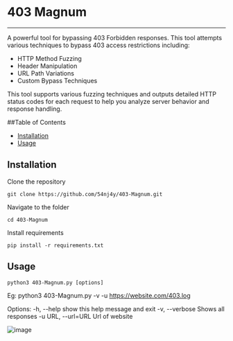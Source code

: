 # 403 Magnum
--------------------------------------------------------------------------------------------------------------------------------------------

A powerful tool for bypassing 403 Forbidden responses. This tool attempts various techniques to bypass 403 access restrictions including:

- HTTP Method Fuzzing
- Header Manipulation 
- URL Path Variations
- Custom Bypass Techniques
  
This tool supports various fuzzing techniques and outputs detailed HTTP status codes for each request to help you analyze server behavior and response handling.

##Table of Contents
 - [ Installation ](#installation)
 - [Usage](#usage)

## Installation

Clone the repository
```
git clone https://github.com/54nj4y/403-Magnum.git
```
Navigate to the folder
```
cd 403-Magnum
```
Install requirements
```
pip install -r requirements.txt
```

## Usage

```
python3 403-Magnum.py [options]
```

Eg: python3 403-Magnum.py -v -u https://website.com/403.log

Options:
  -h, --help         show this help message and exit
  -v, --verbose      Shows all responses
  -u URL, --url=URL  Url of website

![image](https://github.com/user-attachments/assets/eef7f78d-3083-48f5-b4f2-2457c628197d)
